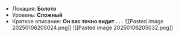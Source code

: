 - Локация: **Болото**
- Уровень: **Сложный**
- Краткое описание: **Он вас точно видит . . .**
![[Pasted image 20250106205024.png]]
![[Pasted image 20250106205032.png]]